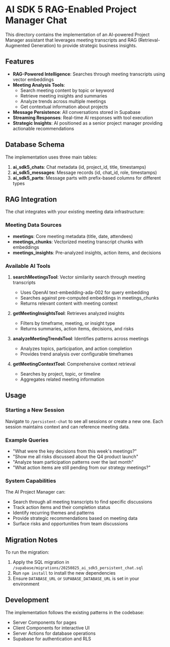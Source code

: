 # AI SDK 5 RAG-Enabled Project Manager Chat

This directory contains the implementation of an AI-powered Project Manager assistant that leverages meeting transcripts and RAG (Retrieval-Augmented Generation) to provide strategic business insights.

## Features

- **RAG-Powered Intelligence**: Searches through meeting transcripts using vector embeddings
- **Meeting Analysis Tools**: 
  - Search meeting content by topic or keyword
  - Retrieve meeting insights and summaries
  - Analyze trends across multiple meetings
  - Get contextual information about projects
- **Message Persistence**: All conversations stored in Supabase
- **Streaming Responses**: Real-time AI responses with tool execution
- **Strategic Insights**: AI positioned as a senior project manager providing actionable recommendations

## Database Schema

The implementation uses three main tables:

1. **ai_sdk5_chats**: Chat metadata (id, project_id, title, timestamps)
2. **ai_sdk5_messages**: Message records (id, chat_id, role, timestamps)
3. **ai_sdk5_parts**: Message parts with prefix-based columns for different types

## RAG Integration

The chat integrates with your existing meeting data infrastructure:

### Meeting Data Sources
- **meetings**: Core meeting metadata (title, date, attendees)
- **meetings_chunks**: Vectorized meeting transcript chunks with embeddings
- **meetings_insights**: Pre-analyzed insights, action items, and decisions

### Available AI Tools

1. **searchMeetingsTool**: Vector similarity search through meeting transcripts
   - Uses OpenAI text-embedding-ada-002 for query embedding
   - Searches against pre-computed embeddings in meetings_chunks
   - Returns relevant content with meeting context

2. **getMeetingInsightsTool**: Retrieves analyzed insights
   - Filters by timeframe, meeting, or insight type
   - Returns summaries, action items, decisions, and risks

3. **analyzeMeetingTrendsTool**: Identifies patterns across meetings
   - Analyzes topics, participation, and action completion
   - Provides trend analysis over configurable timeframes

4. **getMeetingContextTool**: Comprehensive context retrieval
   - Searches by project, topic, or timeline
   - Aggregates related meeting information

## Usage

### Starting a New Session

Navigate to `/persistent-chat` to see all sessions or create a new one. Each session maintains context and can reference meeting data.

### Example Queries

- "What were the key decisions from this week's meetings?"
- "Show me all risks discussed about the Q4 product launch"
- "Analyze team participation patterns over the last month"
- "What action items are still pending from our strategy meetings?"

### System Capabilities

The AI Project Manager can:
- Search through all meeting transcripts to find specific discussions
- Track action items and their completion status
- Identify recurring themes and patterns
- Provide strategic recommendations based on meeting data
- Surface risks and opportunities from team discussions

## Migration Notes

To run the migration:

1. Apply the SQL migration in `/supabase/migrations/20250825_ai_sdk5_persistent_chat.sql`
2. Run `npm install` to install the new dependencies
3. Ensure `DATABASE_URL` or `SUPABASE_DATABASE_URL` is set in your environment

## Development

The implementation follows the existing patterns in the codebase:
- Server Components for pages
- Client Components for interactive UI
- Server Actions for database operations
- Supabase for authentication and RLS